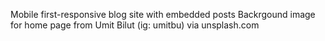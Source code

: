 Mobile first-responsive blog site with embedded posts
Backrgound image for home page from Umit Bilut (ig: umitbu) via unsplash.com
